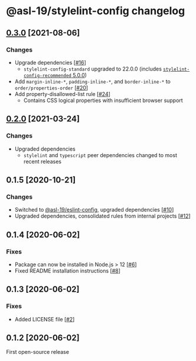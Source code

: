 # @asl-19/stylelint-config changelog

## [0.3.0](https://github.com/ASL-19/stylelint-config/pulls?q=is%3Apr+milestone%3A0.3.0) [2021-08-06]

### Changes

* Upgrade dependencies [[#16](https://github.com/ASL-19/stylelint-config/pull/16)]
    * `stylelint-config-standard` upgraded to 22.0.0 (includes [`stylelint-config-recommended` 5.0.0](https://github.com/stylelint/stylelint-config-recommended/releases/tag/5.0.0))
* Add `margin-inline-*`, `padding-inline-*`, and `border-inline-*` to `order/properties-order` [[#20](https://github.com/ASL-19/stylelint-config/pull/20)]
* Add property-disallowed-list rule [[#24](https://github.com/ASL-19/stylelint-config/pull/24)]
    * Contains CSS logical properties with insufficient browser support

## [0.2.0](https://github.com/ASL-19/stylelint-config/pulls?q=is%3Apr+milestone%3A0.2.0) [2021-03-24]

### Changes

* Upgraded dependencies
    * `stylelint` and `typescript` peer dependencies changed to most recent releases

## 0.1.5 [2020-10-21]

### Changes

* Switched to [@asl-19/eslint-config](https://github.com/ASL-19/eslint-config), upgraded dependencies [[#10](https://github.com/ASL-19/stylelint-config/pull/10)]
* Upgraded dependencies, consolidated rules from internal projects [[#12](https://github.com/ASL-19/stylelint-config/pull/12)]

## 0.1.4 [2020-06-02]

### Fixes

* Package can now be installed in Node.js > 12 [[#6](https://github.com/ASL-19/stylelint-config/pull/6)]
* Fixed README installation instructions [[#8](https://github.com/ASL-19/stylelint-config/pull/8)]

## 0.1.3 [2020-06-02]

### Fixes

* Added LICENSE file [[#2](https://github.com/ASL-19/stylelint-config/pull/2)]

## 0.1.2 [2020-06-02]

First open-source release
